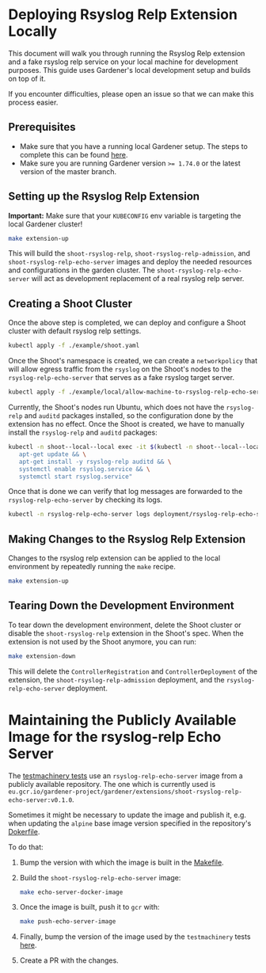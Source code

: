 # Deploying Rsyslog Relp Extension Locally

This document will walk you through running the Rsyslog Relp extension and a fake rsyslog relp service on your local machine for development purposes. This guide uses Gardener's local development setup and builds on top of it.

If you encounter difficulties, please open an issue so that we can make this process easier.

## Prerequisites

- Make sure that you have a running local Gardener setup. The steps to complete this can be found [here](https://github.com/gardener/gardener/blob/master/docs/deployment/getting_started_locally.md).
- Make sure you are running Gardener version `>= 1.74.0` or the latest version of the master branch.

## Setting up the Rsyslog Relp Extension

**Important:** Make sure that your `KUBECONFIG` env variable is targeting the local Gardener cluster!

```bash
make extension-up
```

This will build the `shoot-rsyslog-relp`, `shoot-rsyslog-relp-admission`, and `shoot-rsyslog-relp-echo-server` images and deploy the needed resources and configurations in the garden cluster. The `shoot-rsyslog-relp-echo-server` will act as development replacement of a real rsyslog relp server.

## Creating a Shoot Cluster

Once the above step is completed, we can deploy and configure a Shoot cluster with default rsyslog relp settings.

```bash
kubectl apply -f ./example/shoot.yaml
```

Once the Shoot's namespace is created, we can create a `networkpolicy` that will allow egress traffic from the `rsyslog` on the Shoot's nodes to the `rsyslog-relp-echo-server` that serves as a fake rsyslog target server.

```bash
kubectl apply -f ./example/local/allow-machine-to-rsyslog-relp-echo-server-netpol.yaml
```

Currently, the Shoot's nodes run Ubuntu, which does not have the `rsyslog-relp` and `auditd` packages installed, so the configuration done by the extension has no effect.
Once the Shoot is created, we have to manually install the `rsyslog-relp` and `auditd` packages:

```bash
kubectl -n shoot--local--local exec -it $(kubectl -n shoot--local--local get po -l app=machine,machine-provider=local -o name) -- bash -c "
   apt-get update && \
   apt-get install -y rsyslog-relp auditd && \
   systemctl enable rsyslog.service && \
   systemctl start rsyslog.service"
```

Once that is done we can verify that log messages are forwarded to the `rsyslog-relp-echo-server` by checking its logs.

```bash
kubectl -n rsyslog-relp-echo-server logs deployment/rsyslog-relp-echo-server
```

## Making Changes to the Rsyslog Relp Extension

Changes to the rsyslog relp extension can be applied to the local environment by repeatedly running the `make` recipe.

```bash
make extension-up
```

## Tearing Down the Development Environment

To tear down the development environment, delete the Shoot cluster or disable the `shoot-rsyslog-relp` extension in the Shoot's spec. When the extension is not used by the Shoot anymore, you can run:

```bash
make extension-down
```

This will delete the `ControllerRegistration` and `ControllerDeployment` of the extension, the `shoot-rsyslog-relp-admission` deployment, and the `rsyslog-relp-echo-server` deployment.

# Maintaining the Publicly Available Image for the rsyslog-relp Echo Server

The [testmachinery tests](../../test/testmachinery/shoot/) use an `rsyslog-relp-echo-server` image from a publicly available repository. The one which is currently used is `eu.gcr.io/gardener-project/gardener/extensions/shoot-rsyslog-relp-echo-server:v0.1.0`.

Sometimes it might be necessary to update the image and publish it, e.g. when updating the `alpine` base image version specified in the repository's [Dokerfile](../../Dockerfile#L34).

To do that:
1. Bump the version with which the image is built in the [Makefile](../../Makefile#L14).
2. Build the `shoot-rsyslog-relp-echo-server` image:
   ```bash
   make echo-server-docker-image
   ```

3. Once the image is built, push it to `gcr` with:
   ```bash
   make push-echo-server-image
   ```

4. Finally, bump the version of the image used by the `testmachinery` tests [here](../../test/testmachinery/shoot/common_test.go).
5. Create a PR with the changes.